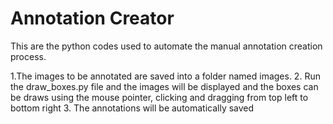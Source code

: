# Annotation Creator
This are the python codes used to automate the manual annotation creation process.

1.The images to be annotated are saved into a folder named images.
2. Run the draw_boxes.py file and the images will be displayed and the boxes can be draws using the mouse pointer, clicking and dragging from top left to bottom right
3. The annotations will be automatically saved
